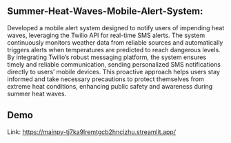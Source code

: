 ## Summer-Heat-Waves-Mobile-Alert-System:

Developed a mobile alert system designed to notify users of impending heat waves, leveraging the Twilio API for real-time SMS alerts. The system continuously monitors weather data from reliable sources and automatically triggers alerts when temperatures are predicted to reach dangerous levels. By integrating Twilio’s robust messaging platform, the system ensures timely and reliable communication, sending personalized SMS notifications directly to users’ mobile devices. This proactive approach helps users stay informed and take necessary precautions to protect themselves from extreme heat conditions, enhancing public safety and awareness during summer heat waves.
## Demo
Link: https://mainpy-tj7ka9lremtgcb2hncizhu.streamlit.app/
